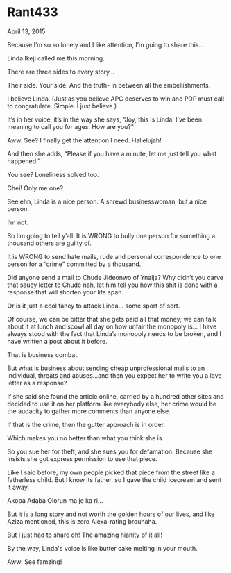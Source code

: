 # Rant433


April 13, 2015

Because I’m so so lonely and I like attention, I’m going to share this…

Linda Ikeji called me this morning.

There are three sides to every story…

Their side. Your side. And the truth- in between all the embellishments.

I believe Linda. (Just as you believe APC deserves to win and PDP must call to congratulate. Simple. I just believe.)

It’s in her voice, it’s in the way she says, “Joy, this is Linda. I’ve been meaning to call you for ages. How are you?”

Aww. See? I finally get the attention I need. Hallelujah!

And then she adds, “Please if you have a minute, let me just tell you what happened.”

You see? Loneliness solved too.

Chei! Only me one?

See ehn, Linda is a nice person. A shrewd businesswoman, but a nice person.

I’m not.

So I’m going to tell y’all: It is WRONG to bully one person for something a thousand others are guilty of.

It is WRONG to send hate mails, rude and personal correspondence to one person for a “crime” committed by a thousand.

Did anyone send a mail to Chude Jideonwo of Ynaija? Why didn’t you carve that saucy letter to Chude nah, let him tell you how this shit is done with a response that will shorten your life span.

Or is it just a cool fancy to attack Linda… some sport of sort.

Of course, we can be bitter that she gets paid all that money; we can talk about it at lunch and scowl all day on how unfair the monopoly is… I have always stood with the fact that Linda’s monopoly needs to be broken, and I have written a post about it before.

That is business combat.

But what is business about sending cheap unprofessional mails to an individual, threats and abuses…and then you expect her to write you a love letter as a response?

If she said she found the article online, carried by a hundred other sites and decided to use it on her platform like everybody else, her crime would be the audacity to gather more comments than anyone else.

If that is the crime, then the gutter approach is in order.

Which makes you no better than what you think she is.

So you sue her for theft, and she sues you for defamation. Because she insists she got express permission to use that piece.

Like I said before, my own people picked that piece from the street like a fatherless child. But I know its father, so I gave the child icecream and sent it away.

Akoba Adaba Olorun ma je ka ri...

But it is a long story and not worth the golden hours of our lives, and like Aziza mentioned, this is zero Alexa-rating brouhaha.

But I just had to share oh! The amazing hianity of it all!

By the way, Linda's voice is like butter cake melting in your mouth.

Aww! See famzing!